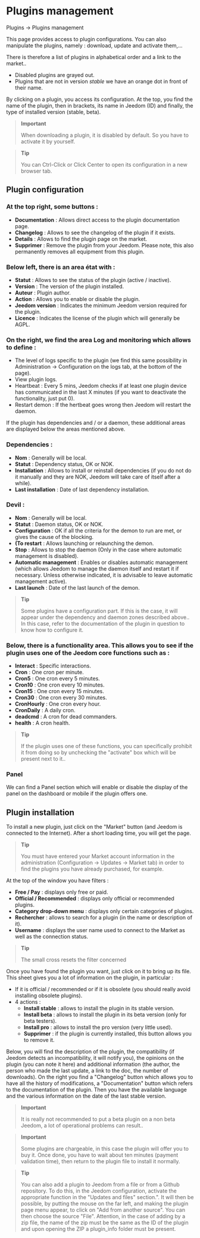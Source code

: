 # Plugins management
Plugins → Plugins management

This page provides access to plugin configurations.
You can also manipulate the plugins, namely : download, update and activate them,…

There is therefore a list of plugins in alphabetical order and a link to the market..
- Disabled plugins are grayed out.
- Plugins that are not in version *stable* we have an orange dot in front of their name.

By clicking on a plugin, you access its configuration. At the top, you find the name of the plugin, then in brackets, its name in Jeedom (ID) and finally, the type of installed version (stable, beta).

> **Important**
>
> When downloading a plugin, it is disabled by default. So you have to activate it by yourself.

> **Tip**
>
> You can Ctrl-Click or Click Center to open its configuration in a new browser tab.

## Plugin configuration

### At the top right, some buttons :

- **Documentation** : Allows direct access to the plugin documentation page.
- **Changelog** : Allows to see the changelog of the plugin if it exists.
- **Details** : Allows to find the plugin page on the market.
- **Supprimer** : Remove the plugin from your Jeedom. Please note, this also permanently removes all equipment from this plugin.

### Below left, there is an area **état** with :

- **Statut** : Allows to see the status of the plugin (active / inactive).
- **Version** : The version of the plugin installed.
- **Auteur** : Plugin author.
- **Action** : Allows you to enable or disable the plugin.
- **Jeedom version** : Indicates the minimum Jeedom version required for the plugin.
- **Licence** : Indicates the license of the plugin which will generally be AGPL.

### On the right, we find the area **Log and monitoring** which allows to define :

- The level of logs specific to the plugin (we find this same possibility in Administration → Configuration on the logs tab, at the bottom of the page).
- View plugin logs.
- Heartbeat : Every 5 mins, Jeedom checks if at least one plugin device has communicated in the last X minutes (if you want to deactivate the functionality, just put 0).
- Restart demon : If the hertbeat goes wrong then Jeedom will restart the daemon.

If the plugin has dependencies and / or a daemon, these additional areas are displayed below the areas mentioned above.

### Dependencies :

- **Nom** : Generally will be local.
- **Statut** : Dependency status, OK or NOK.
- **Installation** : Allows to install or reinstall dependencies (if you do not do it manually and they are NOK, Jeedom will take care of itself after a while).
- **Last installation** : Date of last dependency installation.

### Devil :

- **Nom** : Generally will be local.
- **Statut** : Daemon status, OK or NOK.
- **Configuration** : OK if all the criteria for the demon to run are met, or gives the cause of the blocking.
- **(To restart** : Allows launching or relaunching the demon.
- **Stop** : Allows to stop the daemon (Only in the case where automatic management is disabled).
- **Automatic management** : Enables or disables automatic management (which allows Jeedom to manage the daemon itself and restart it if necessary. Unless otherwise indicated, it is advisable to leave automatic management active).
- **Last launch** : Date of the last launch of the demon.

> **Tip**
>
> Some plugins have a configuration part. If this is the case, it will appear under the dependency and daemon zones described above..
> In this case, refer to the documentation of the plugin in question to know how to configure it.

### Below, there is a functionality area. This allows you to see if the plugin uses one of the Jeedom core functions such as :

- **Interact** : Specific interactions.
- **Cron** : One cron per minute.
- **Cron5** : One cron every 5 minutes.
- **Cron10** : One cron every 10 minutes.
- **Cron15** : One cron every 15 minutes.
- **Cron30** : One cron every 30 minutes.
- **CronHourly** : One cron every hour.
- **CronDaily** : A daily cron.
- **deadcmd** : A cron for dead commanders.
- **health** : A cron health.

> **Tip**
>
> If the plugin uses one of these functions, you can specifically prohibit it from doing so by unchecking the &quot;activate&quot; box which will be present next to it..

### Panel

We can find a Panel section which will enable or disable the display of the panel on the dashboard or mobile if the plugin offers one.

## Plugin installation

To install a new plugin, just click on the &quot;Market&quot; button (and Jeedom is connected to the Internet). After a short loading time, you will get the page.

> **Tip**
>
> You must have entered your Market account information in the administration (Configuration → Updates → Market tab) in order to find the plugins you have already purchased, for example.

At the top of the window you have filters :
- **Free / Pay** : displays only free or paid.
- **Official / Recommended** : displays only official or recommended plugins.
- **Category drop-down menu** : displays only certain categories of plugins.
- **Rechercher** : allows to search for a plugin (in the name or description of it).
- **Username** : displays the user name used to connect to the Market as well as the connection status.

> **Tip**
>
> The small cross resets the filter concerned

Once you have found the plugin you want, just click on it to bring up its file. This sheet gives you a lot of information on the plugin, in particular :

- If it is official / recommended or if it is obsolete (you should really avoid installing obsolete plugins).
- 4 actions :
    - **Install stable** : allows to install the plugin in its stable version.
    - **Install beta** : allows to install the plugin in its beta version (only for beta testers).
    - **Install pro** : allows to install the pro version (very little used).
    - **Supprimer** : if the plugin is currently installed, this button allows you to remove it.

Below, you will find the description of the plugin, the compatibility (if Jeedom detects an incompatibility, it will notify you), the opinions on the plugin (you can note it here) and additional information (the author, the person who made the last update, a link to the doc, the number of downloads). On the right you find a &quot;Changelog&quot; button which allows you to have all the history of modifications, a &quot;Documentation&quot; button which refers to the documentation of the plugin. Then you have the available language and the various information on the date of the last stable version.

> **Important**
>
> It is really not recommended to put a beta plugin on a non beta Jeedom, a lot of operational problems can result..

> **Important**
>
> Some plugins are chargeable, in this case the plugin will offer you to buy it. Once done, you have to wait about ten minutes (payment validation time), then return to the plugin file to install it normally.

> **Tip**
>
> You can also add a plugin to Jeedom from a file or from a Github repository. To do this, in the Jeedom configuration, activate the appropriate function in the "Updates and files" section.". It will then be possible, by putting the mouse on the far left, and making the plugin page menu appear, to click on "Add from another source". You can then choose the source "File". Attention, in the case of adding by a zip file, the name of the zip must be the same as the ID of the plugin and upon opening the ZIP a plugin\_info folder must be present.
